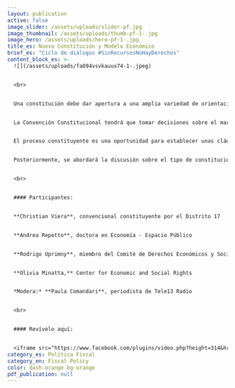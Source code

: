 ```yaml
---
layout: publication
active: false
image_slider: /assets/uploads/slider-pf.jpg
image_thumbnail: /assets/uploads/thumb-pf-1-.jpg
image_hero: /assets/uploads/hero-pf-1-.jpg
title_es: Nueva Constitución y Modelo Económico
brief_es: "Ciclo de diálogos #SinRecursosNoHayDerechos"
content_block_es: >-
  ![](/assets/uploads/fa894vsvkauux74-1-.jpeg)


  <br>


  Una constitución debe dar apertura a una amplia variedad de orientaciones en materia económica por una parte de los gobiernos democráticamente elegidos, pero, para tomar los derechos en serio, las políticas económicas deberían estar vinculadas al objetivo de garantizar los derechos consagrados en las constituciones.


  La Convención Constitucional tendrá que tomar decisiones sobre el margen de maniobra que da al legislador en distintas áreas de política y los condicionamientos que establece a las ramas del poder público para lograrlo.


  El proceso constituyente es una oportunidad para establecer unas cláusulas que vinculen el diseño, los procesos de toma de decisión, la planeación y la ejecución de la política económica al objetivo de garantizar los derechos. En este primer evento se explorará, en primera medida, una tipología con base en la experiencia comparada del tipo de constituciones y cláusulas constitucionales en relación con el modelo económico que plantean, y en particular en lo que tiene que ver con la política tributaria y presupuestaria.


  Posteriormente, se abordará la discusión sobre el tipo de constitución económica que debería adoptar Chile y qué técnicas constitucionales podrían adoptarse para vincular las políticas económicas a la garantía de los derechos, en particular los derechos económicos, sociales y culturales.


  <br>


  #### Participantes:


  **Christian Viera**, convencional constituyente por el Distrito 17


  **Andrea Repetto**, doctora en Economía - Espacio Público


  **Rodrigo Uprimny**, miembro del Comité de Derechos Económicos y Sociales ONU


  **Olivia Minatta,** Center for Economic and Social Rights


  *Modera:* **Paula Comandari**, periodista de Tele13 Radio


  <br>


  #### Revívelo aquí:


  <iframe src="https://www.facebook.com/plugins/video.php?height=314&href=https%3A%2F%2Fwww.facebook.com%2FGIESCR%2Fvideos%2F295897502044562%2F&show_text=false&width=560&t=0" width="560" height="314" style="border:none;overflow:hidden" scrolling="no" frameborder="0" allowfullscreen="true" allow="autoplay; clipboard-write; encrypted-media; picture-in-picture; web-share" allowFullScreen="true"></iframe>
category_es: Política Fiscal
category_en: Fiscal Policy
color: dash-orange bg-orange
pdf_publication: null
---
```

